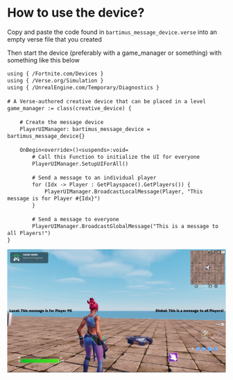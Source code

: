 # How to use the device?

Copy and paste the code found in `bartimus_message_device.verse` into an empty verse file that you created

Then start the device (preferably with a game_manager or something) with something like this below
```
using { /Fortnite.com/Devices }
using { /Verse.org/Simulation }
using { /UnrealEngine.com/Temporary/Diagnostics }

# A Verse-authored creative device that can be placed in a level
game_manager := class(creative_device) {

    # Create the message device
    PlayerUIManager: bartimus_message_device = bartimus_message_device{}

    OnBegin<override>()<suspends>:void=
        # Call this Function to initialize the UI for everyone
        PlayerUIManager.SetupUIForAll()

        # Send a message to an individual player
        for (Idx -> Player : GetPlayspace().GetPlayers()) {
            PlayerUIManager.BroadcastLocalMessage(Player, "This message is for Player #{Idx}")
        }

        # Send a message to everyone
        PlayerUIManager.BroadcastGlobalMessage("This is a message to all Players!")
}
```
![](MessageDevice.png)
